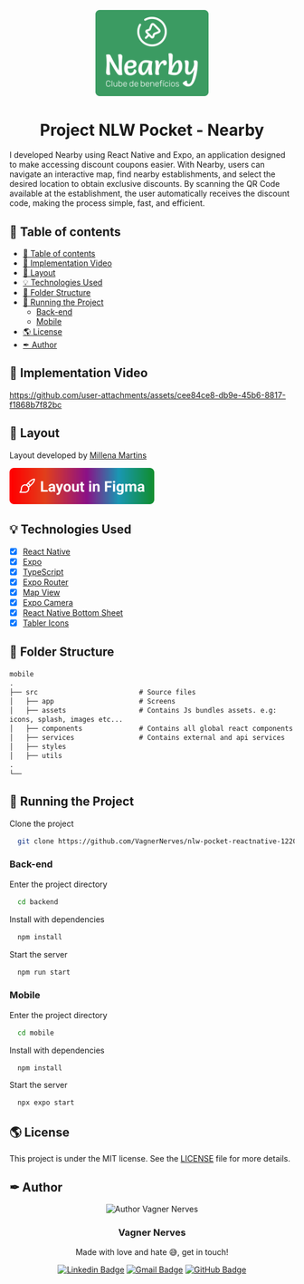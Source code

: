 <p align="center">
  <img width="200px" alt="Project NLW Pocket - Nearby Logo" title="Project NLW Pocket - Nearby Logo" src="/.github/logo.svg" />
  
  <h1 align="center">Project NLW Pocket - Nearby</h1>

  <!-- <p align="center">
    🔗 <a href="https://URLThisProject.com">https://URLThisProject.com</a> 🔗
  </p>   -->

I developed Nearby using React Native and Expo, an application designed to make accessing discount coupons easier. With Nearby, users can navigate an interactive map, find nearby establishments, and select the desired location to obtain exclusive discounts. By scanning the QR Code available at the establishment, the user automatically receives the discount code, making the process simple, fast, and efficient.

</p>

## 🧭 Table of contents

- [🧭 Table of contents](#-table-of-contents)
- [🎥 Implementation Video](#-implementation-video)
- [🎨 Layout](#-layout)
- [💡 Technologies Used](#-technologies-used)
- [📂 Folder Structure](#-folder-structure)
- [🚀 Running the Project](#-running-the-project)
  - [Back-end](#back-end)
  - [Mobile](#mobile)
- [🌎 License](#-license)
- [✒ Author](#-author)

## 🎥 Implementation Video

https://github.com/user-attachments/assets/cee84ce8-db9e-45b6-8817-f1868b7f82bc

## 🎨 Layout

Layout developed by [Millena Martins](https://www.linkedin.com/in/millenamartins/)

[![Layout in Figma](https://github.com/VagnerNerves/default-readme/blob/main/assets/layout-in-figma.svg)](<https://www.figma.com/design/jQjNjm0nDGETxiQclohLQ1/NLW-Pocket-Mobile-%E2%80%A2-Nearby-(Community)?node-id=3-376&t=NlwhcoZXqoC9nC1f-1>)

<!-- ## 👏 Learning and more Implementations

Describe what you learned and implemented in the project. -->

## 💡 Technologies Used

- [x] [React Native](https://reactnative.dev/)
- [x] [Expo](https://docs.expo.dev/)
- [x] [TypeScript](https://www.typescriptlang.org/)
- [x] [Expo Router](https://docs.expo.dev/router/introduction/)
- [x] [Map View](https://docs.expo.dev/versions/latest/sdk/map-view/)
- [x] [Expo Camera](https://docs.expo.dev/versions/latest/sdk/camera/)
- [x] [React Native Bottom Sheet](https://gorhom.dev/react-native-bottom-sheet/)
- [x] [Tabler Icons](https://tabler.io/docs/icons/react-native)

## 📂 Folder Structure

```plainText
mobile
.
├── src                         # Source files
│   ├── app                     # Screens
│   ├── assets                  # Contains Js bundles assets. e.g: icons, splash, images etc...
│   ├── components              # Contains all global react components
│   ├── services                # Contains external and api services
│   ├── styles
│   ├── utils
.
└──
```

## 🚀 Running the Project

Clone the project

```bash
  git clone https://github.com/VagnerNerves/nlw-pocket-reactnative-122024.git
```

### Back-end

Enter the project directory

```bash
  cd backend
```

Install with dependencies

```bash
  npm install
```

Start the server

```bash
  npm run start
```

<!-- ### Front-end Web

Clone the project

```bash
  git clone https://link-para-o-projeto
```

Enter the project directory

```bash
  cd my-project
```

Install with dependencies

```bash
  npm install
```

Start the server

```bash
  npm run start
``` -->

### Mobile

Enter the project directory

```bash
  cd mobile
```

Install with dependencies

```bash
  npm install
```

Start the server

```bash
  npx expo start
```

<!-- - IOS:

```bash
  npx pod-install && npx react-native run-ios
```

- Android:

```bash
  npx react-native run-android
``` -->

<!-- ## 📝 Routes

[![Run in Postman](https://github.com/VagnerNerves/default-readme/blob/main/assets/run-in-postman.svg)](https://app.getpostman.com/run-collection/link)
[![Run in Insomnia](https://github.com/VagnerNerves/default-readme/blob/main/assets/run-in-insomnia.svg)](https://insomnia.rest/run/?label=NAMEPROJECT&uri=LINK) -->

## 🌎 License

This project is under the MIT license. See the [LICENSE](https://github.com/VagnerNerves/nlw-pocket-reactnative-122024/tree/main?tab=MIT-1-ov-file) file for more details.

## ✒ Author

<p align="center">
  <img width="200px" alt="Author Vagner Nerves" title="Author Vagner Nerves" src="https://github.com/VagnerNerves/default-readme/blob/main/assets/VagnerNerves.svg" />

  <h3 align="center">Vagner Nerves</h3>
  
  <p align="center">  
    Made with love and hate 😅, get in touch!
  </p>
</p>  
  
<div align="center">

[![Linkedin Badge](https://img.shields.io/badge/-LinkedIn-1f6feb?style=flat-square&logo=Linkedin&logoColor=white&link=https://www.linkedin.com/in/vagnernervessantos/)](https://www.linkedin.com/in/vagnernervessantos/)
[![Gmail Badge](https://img.shields.io/badge/-vagnernervessantos@gmail.com-1f6feb?style=flat-square&logo=Gmail&logoColor=white&link=mailto:vagnernervessantos@gmail.com)](mailto:vagnernervessantos@gmail.com)
[![GitHub Badge](https://img.shields.io/badge/-GitHub-1f6feb?style=flat-square&logo=GitHub&logoColor=white&link=https://github.com/VagnerNerves)](https://github.com/VagnerNerves)

</div>
